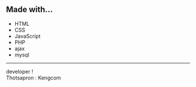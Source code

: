 
## Made with...

-   HTML
-   CSS
-   JavaScript
-   PHP
-   ajax
-   mysql

---

developer !  
Thotsapron : Kengcom
